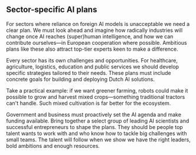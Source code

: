 ## **Sector-specific AI plans**

For sectors where reliance on foreign AI models is unacceptable we need a clear plan. We must look ahead and imagine how radically industries will change once AI reaches (super)human intelligence, and how we can contribute ourselves—in European cooperation where possible. Ambitious plans like these also attract top-tier experts keen to make a difference.

Every sector has its own challenges and opportunities. For healthcare, agriculture, logistics, education and public services we should develop specific strategies tailored to their needs. These plans must include concrete goals for building and deploying Dutch AI solutions.

Take a practical example: if we want greener farming, robots could make it possible to grow and harvest mixed crops—something traditional tractors can't handle. Such mixed cultivation is far better for the ecosystem.

Government and business must proactively set the AI agenda and make funding available. Bring together a select group of leading AI scientists and successful entrepreneurs to shape the plans. They should be people top talent wants to work with and who know how to tackle big challenges with small teams. The talent will follow when we show we have the right leaders, bold ambitions and enough resources.
